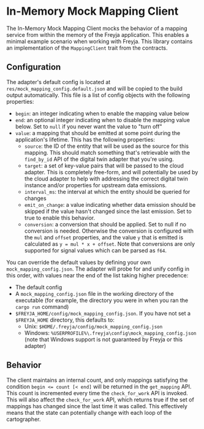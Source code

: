 # In-Memory Mock Mapping Client

The In-Memory Mock Mapping Client mocks the behavior of a mapping service from within the memory of the Freyja application. This enables a minimal example scenario when working with Freyja. This library contains an implementation of the `MappingClient` trait from the contracts.

## Configuration

The adapter's default config is located at `res/mock_mapping_config.default.json` and will be copied to the build output automatically. This file is a list of config objects with the following properties:

- `begin`: an integer indicating when to enable the mapping value below
- `end`: an optional integer indicating when to disable the mapping value below. Set to `null` if you never want the value to "turn off"
- `value`: a mapping that should be emitted at some point during the application's lifetime. This has the following properties:
  - `source`: the ID of the entity that will be used as the source for this mapping. This should match something that's retrievable with the `find_by_id` API of the digital twin adapter that you're using.
  - `target`: a set of key-value pairs that will be passed to the cloud adapter. This is completely free-form, and will potentially be used by the cloud adapter to help with addressing the correct digital twin instance and/or properties for upstream data emissions.
  - `interval_ms`: the interval at which the entity should be queried for changes
  - `emit_on_change`: a value indicating whether data emission should be skipped if the value hasn't changed since the last emission. Set to true to enable this behavior.
  - `conversion`: a conversion that should be applied. Set to null if no conversion is needed. Otherwise the conversion is configured with the `mul` and `offset` properties, and the value `y` that is emitted is calculated as `y = mul * x + offset`. Note that conversions are only supported for signal values which can be parsed as `f64`.

You can override the default values by defining your own `mock_mapping_config.json`. The adapter will probe for and unify config in this order, with values near the end of the list taking higher precedence:

- The default config
- A `mock_mapping_config.json` file in the working directory of the executable (for example, the directory you were in when you ran the `cargo run` command)
- `$FREYJA_HOME/config/mock_mapping_config.json`. If you have not set a `$FREYJA_HOME` directory, this defaults to:
  - Unix: `$HOME/.freyja/config/mock_mapping_config.json`
  - Windows: `%USERPROFILE%\.freyja\config\mock_mapping_config.json` (note that Windows support is not guaranteed by Freyja or this adapter)

## Behavior

The client maintains an internal count, and only mappings satisfying the condition `begin <= count [< end]` will be returned in the `get_mapping` API. This count is incremented every time the `check_for_work` API is invoked. This will also affect the `check_for_work` API, which returns true if the set of mappings has changed since the last time it was called. This effectively means that the state can potentially change with each loop of the cartographer.
